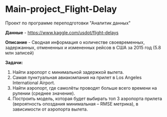 # Main-project_Flight-Delay
Проект по программе переподготовки "Аналитик данных"

**Данные** - https://www.kaggle.com/usdot/flight-delays

**Описание** - Сводная информация о количестве своевременных, задержанных, отмененных и измененных рейсов в США за 2015 год (5.8 млн записей)

**Задачи:**

1. Найти аэропорт с минимальной задержкой вылета.
2. Самая пунктуальная авиакомпания на прилет в Los Angeles International Airport.
3. Найти аэропорт, где самолёты проводят больше всего времени на рулении (среднее значение).
4. Построить модель, которая будет выбирать топ 3 аэропорта прилета (вероятность опоздания минимальная – RMSE метрика), в зависимости от аэропорта вылета.
